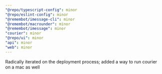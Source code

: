 ```yaml
---
"@repo/typescript-config": minor
"@repo/eslint-config": minor
"@remembot/imessage-cli": minor
"@remembot/macrounder": minor
"@remembot/imessage": minor
"courier": minor
"@repo/ui": minor
"api": minor
"web": minor
---
```


Radically iterated on the deployment process; added a way to run courier on a mac as well
